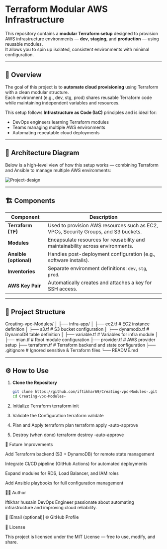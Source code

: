 #  Terraform Modular AWS Infrastructure

This repository contains a **modular Terraform setup** designed to provision AWS infrastructure environments — **dev**, **staging**, and **production** — using reusable modules.  
It allows you to spin up isolated, consistent environments with minimal configuration.

---

## 📘 Overview

The goal of this project is to **automate cloud provisioning** using Terraform with a clean modular structure.  
Each environment (e.g., dev, stg, prod) shares reusable Terraform code while maintaining independent variables and resources.

This setup follows **Infrastructure as Code (IaC)** principles and is ideal for:
- DevOps engineers learning Terraform modules
- Teams managing multiple AWS environments
- Automating repeatable cloud deployments

---

## 🧩 Architecture Diagram

Below is a high-level view of how this setup works — combining Terraform and Ansible to manage multiple AWS environments:

![Project-design](https://github.com/user-attachments/assets/b08757cb-7433-455a-a4f2-7f598ad193a5)

---

## 🏗️ Components

| Component | Description |
|------------|--------------|
| **Terraform (TF)** | Used to provision AWS resources such as EC2, VPCs, Security Groups, and S3 buckets. |
| **Modules** | Encapsulate resources for reusability and maintainability across environments. |
| **Ansible (optional)** | Handles post-deployment configuration (e.g., software installs). |
| **Inventories** | Separate environment definitions: `dev`, `stg`, `prod`. |
| **AWS Key Pair** | Automatically creates and attaches a key for SSH access. |

---

## 📂 Project Structure
Creating-vpc-Modules/
│
├── infra-app/
│ ├── ec2.tf # EC2 instance definition
│ ├── s3.tf # S3 bucket configuration
│ ├── dynamodb.tf # DynamoDB table definition
│ ├── variable.tf # Variables for infra module
│
├── mian.tf # Root module configuration
├── provider.tf # AWS provider setup
├── terraform.tf # Terraform backend and state configuration
├── .gitignore # Ignored sensitive & Terraform files
└── README.md


---

## ⚙️ How to Use

1. **Clone the Repository**
   ```bash
   git clone https://github.com/iftikhar69/Creating-vpc-Modules-.git
   cd Creating-vpc-Modules-
2. Initialize Terraform
terraform init

3. Validate the Configuration
terraform validate

4. Plan and Apply
terraform plan
terraform apply -auto-approve

5. Destroy (when done)
terraform destroy -auto-approve

🧭 Future Improvements

Add Terraform backend (S3 + DynamoDB) for remote state management

Integrate CI/CD pipeline (GitHub Actions) for automated deployments

Expand modules for RDS, Load Balancer, and IAM roles

Add Ansible playbooks for full configuration management

👨‍💻 Author

Iftikhar hussain
DevOps Engineer passionate about automating infrastructure and improving cloud reliability.

📧 [Email (optional)]
🌐 GitHub Profile

🏁 License

This project is licensed under the MIT License — free to use, modify, and share.
